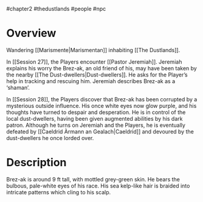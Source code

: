 
#chapter2 #thedustlands #people #npc 

# Overview

Wandering [[Marismente|Marismentan]] inhabiting [[The Dustlands]].

In [[Session 27]], the Players encounter [[Pastor Jeremiah]]. Jeremiah explains his worry the Brez-ak, an old friend of his, may have been taken by the nearby [[The Dust-dwellers|Dust-dwellers]]. He asks for the Player’s help in tracking and rescuing him. Jeremiah describes Brez-ak as a ‘shaman’.

In [[Session 28]], the Players discover that Brez-ak has been corrupted by a mysterious outside influence. His once white eyes now glow purple, and his thoughts have turned to despair and desperation. He is in control of the local dust-dwellers, having been given augmented abilities by his dark patron. Although he turns on Jeremiah and the Players, he is eventually defeated by [[Caeldrid Àrmann an Gealach|Caeldrid]] and devoured by the dust-dwellers he once lorded over.

# Description

Brez-ak is around 9 ft tall, with mottled grey-green skin. He bears the bulbous, pale-white eyes of his race. His sea kelp-like hair is braided into intricate patterns which cling to his scalp.
